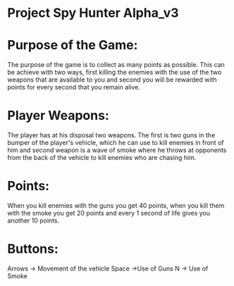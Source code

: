 # Project Spy Hunter Alpha_v3

# Purpose of the Game:

The purpose of the game is to collect as many points as possible. This can be achieve with two ways, first killing the enemies with the use of the two weapons that are available to you and second you will be rewarded with points for every second that you remain alive.
# Player Weapons: 

The player has at his disposal two weapons. The first is two guns in the bumper of the player's vehicle, which he can use to kill enemies in front of him and second weapon is a wave of smoke where he throws at opponents from the back of the vehicle to kill enemies who are chasing him.
# Points:

When you kill enemies with the guns you get 40 points, when you kill them with the smoke you get 20 points and every 1 second of life gives you another 10 points.
 
# Buttons:

Arrows -> Movement of the vehicle
Space ->Use of Guns
N -> Use of Smoke
